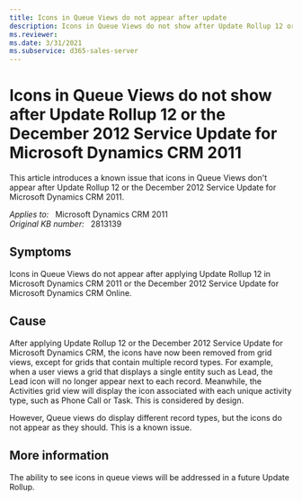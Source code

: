 ```yaml
---
title: Icons in Queue Views do not appear after update
description: Icons in Queue Views do not show after Update Rollup 12 or the December 2012 Service Update for Microsoft Dynamics CRM 2011.
ms.reviewer: 
ms.date: 3/31/2021
ms.subservice: d365-sales-server
---
```

# Icons in Queue Views do not show after Update Rollup 12 or the December 2012 Service Update for Microsoft Dynamics CRM 2011

This article introduces a known issue that icons in Queue Views don't appear after Update Rollup 12 or the December 2012 Service Update for Microsoft Dynamics CRM 2011.

_Applies to:_ &nbsp; Microsoft Dynamics CRM 2011  
_Original KB number:_ &nbsp; 2813139

## Symptoms

Icons in Queue Views do not appear after applying Update Rollup 12 in Microsoft Dynamics CRM 2011 or the December 2012 Service Update for Microsoft Dynamics CRM Online.

## Cause

After applying Update Rollup 12 or the December 2012 Service Update for Microsoft Dynamics CRM, the icons have now been removed from grid views, except for grids that contain multiple record types. For example, when a user views a grid that displays a single entity such as Lead, the Lead icon will no longer appear next to each record. Meanwhile, the Activities grid view will display the icon associated with each unique activity type, such as Phone Call or Task. This is considered by design.

However, Queue views do display different record types, but the icons do not appear as they should. This is a known issue.

## More information

The ability to see icons in queue views will be addressed in a future Update Rollup.
